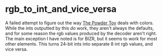 # rgb_to_int_and_vice_versa
A failed attempt to figure out the way [The Powder Toy](https://powdertoy.co.uk/) deals with colors. While the ints outputted by this *do* work, they aren't always the defaults, and for some reason the rgb values produced by the decoder aren't right. The main exception I have noted is for BIZR, but it seems to work for most other elements.
This turns 24-bit ints into separate 8 int rgb values, and vice versa.
